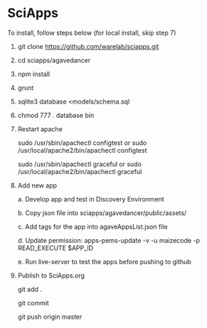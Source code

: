 # SciApps

To install, follow steps below (for local install, skip step 7)

  1. git clone https://github.com/warelab/sciapps.git

  2. cd sciapps/agavedancer

  3. npm install

  4. grunt

  5. sqlite3 database <models/schema.sql

  6. chmod 777 . database bin

  7. Restart apache
    
      sudo /usr/sbin/apachectl configtest or sudo /usr/local/apache2/bin/apachectl configtest    
     
      sudo /usr/sbin/apachectl graceful or sudo /usr/local/apache2/bin/apachectl graceful
      
  8. Add new app
  
      a. Develop app and test in Discovery Environment
      
      b. Copy json file into sciapps/agavedancer/public/assets/
      
      c. Add tags for the app into agaveAppsList.json file
  
      d. Update permission: apps-pems-update -v -u maizecode -p READ_EXECUTE $APP_ID
  
      e. Run live-server to test the apps before pushing to github
      
  9. Publish to SciApps.org
  
      git add .
      
      git commit
      
      git push origin master
      

